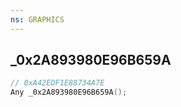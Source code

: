 ```yaml
---
ns: GRAPHICS
---
```

## _0x2A893980E96B659A

```c
// 0xA42EDF1E88734A7E
Any _0x2A893980E96B659A();
```

